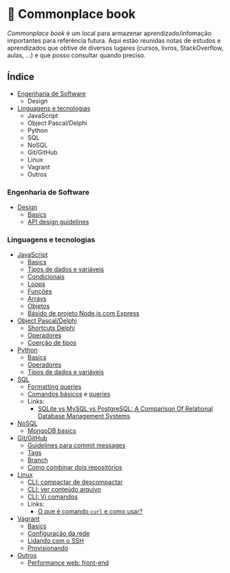 # :notebook: Commonplace book

*Commonplace book* é um local para armazenar aprendizado/infomação importantes para referência futura. Aqui estão reunidas notas de estudos e aprendizados que obtive de diversos lugares (cursos, livros, StackOverflow, aulas, ...) e que posso consultar quando preciso.

## Índice
  
  - [Engenharia de Software](#engenharia-de-software)
    - Design
  - [Linguagens e tecnologias](#linguagens-e-tecnologias)
    - JavaScript
    - Object Pascal/Delphi
    - Python
    - SQL
    - NoSQL
    - Git/GitHub
    - Linux
    - Vagrant
    - Outros

### Engenharia de Software

  - [Design](design/)
    - [Basics](design/basics.md)
    - [API design guidelines](design/api-design-guidelines.md)

### Linguagens e tecnologias

- [JavaScript](javascript/)
  - [Basics](javascript/basics.md)
  - [Tipos de dados e variáveis](javascript/data-types-variables.md)
  - [Condicionais](javascript/condicionais.md)
  - [Loops](javascript/loops.md)
  - [Funções](javascript/functions.md)
  - [Arrays](javascript/arrays.md)
  - [Objetos](javascript/objetos.md)
  - [Básido de projeto Node.js com Express](javascript/basics-nodejs-express)
- [Object Pascal/Delphi](delphi/)
  - [Shortcuts Delphi](delphi/shortcuts.md)
  - [Operadores](delphi/operadores.md)
  - [Coerção de tipos](delphi/coercao.md)
- [Python](python/)
  - [Basics](python/basics.md)
  - [Operadores](python/operadores.md)
  - [Tipos de dados e variáveis](python/data-types-variables.md)
- [SQL](sql/)
  - [Formatting queries](sql/formatting-queries.md)
  - [Comandos básicos](sql/basics.md) e [queries](sql/basics.sql)
  - Links:
    - [SQLite vs MySQL vs PostgreSQL: A Comparison Of Relational Database Management Systems](https://www.digitalocean.com/community/tutorials/sqlite-vs-mysql-vs-postgresql-a-comparison-of-relational-database-management-systems)
- [NoSQL](nosql/)
  - [MongoDB basics](nosql/mongodb-basics.md)
- [Git/GitHub](git/)
  - [Guidelines para commit messages](git/commit-messages-guidelines.md)
  - [Tags](git/tags.md)
  - [Branch](git/branch.md)
  - [Como combinar dois repositórios](git/merge-repos.md)
- [Linux](/linux)
  - [CLI: compactar de descompactar](linux/cli-compactar-descompactar.md)
  - [CLI: ver conteúdo arquivo](linux/cli-ler-conteudo-arquivos.md)
  - [CLI: Vi comandos](/linux/vi-comandos.md)
  - Links:
    - [O que é comando `curl` e como usar?](https://www.hostinger.com.br/tutoriais/comando-curl-linux/)
- [Vagrant](vagrant/)
  - [Basics](vagrant/basics.md)
  - [Configuração da rede](vagrant/configuracao-rede.md)
  - [Lidando com o SSH](vagrant/ssh.md)
  - [Provisionando](vagrant/provisioning.md)
- [Outros](outros/)
  - [Performance web: front-end](outros/performance-front-end.md)